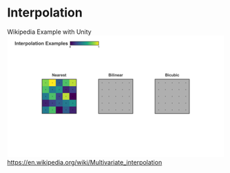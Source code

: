 # Interpolation
Wikipedia Example with Unity
![image](/Image/image.png)
https://en.wikipedia.org/wiki/Multivariate_interpolation
